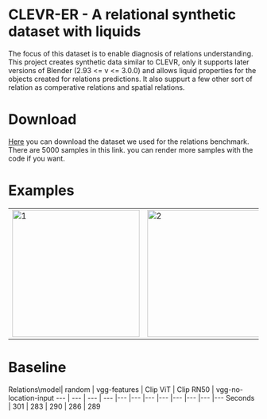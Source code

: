 # CLEVR-ER - A relational synthetic dataset with liquids

The focus of this dataset is to enable diagnosis of relations understanding. This project creates synthetic data similar to CLEVR, only it supports later versions of Blender (2.93 <= v <= 3.0.0) and allows liquid properties for the objects created for relations predictions. It also suppurt a few other sort of relation as comperative relations and spatial relations. 

# Download 

[Here](https://drive.google.com/file/d/1thvwm6BochjJcTgCNSlOvbULzlSZl4q6/view?usp=sharing) you can download the dataset we used for the relations benchmark. There are 5000 samples in this link. you can render more samples with the code if you want.

# Examples 

<table>
  <tr>
    <td> <img src="https://github.com/yoterel/CLEVR-ER/blob/main/resource/splash1.png"  alt="1" width = 256px height = 256px ></td>
    <td> <img src="https://github.com/yoterel/CLEVR-ER/blob/main/resource/splash2.png"  alt="2" width = 256px height = 256px ></td>
    <td> <img src="https://github.com/yoterel/CLEVR-ER/blob/main/resource/splash3.png"  alt="3" width = 256px height = 256px ></td>
   </tr>
</table>


# Baseline

Relations\model| random | vgg-features | Clip ViT | Clip RN50 | vgg-no-location-input
--- | --- | --- | --- |--- |--- |--- |--- |--- |--- |--- |---
Seconds | 301 | 283 | 290 | 286 | 289 
